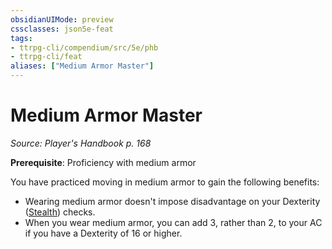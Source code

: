```yaml
---
obsidianUIMode: preview
cssclasses: json5e-feat
tags:
- ttrpg-cli/compendium/src/5e/phb
- ttrpg-cli/feat
aliases: ["Medium Armor Master"]
---
```

# Medium Armor Master
*Source: Player's Handbook p. 168*  

**Prerequisite**: Proficiency with medium armor

You have practiced moving in medium armor to gain the following benefits:

- Wearing medium armor doesn't impose disadvantage on your Dexterity ([Stealth](3-Mechanics/CLI/rules/skills.md#Stealth)) checks.  
- When you wear medium armor, you can add 3, rather than 2, to your AC if you have a Dexterity of 16 or higher.